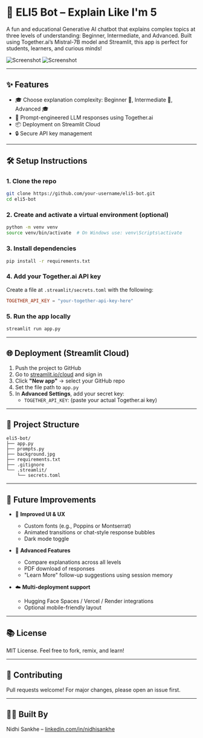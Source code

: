 # 🧠 ELI5 Bot – Explain Like I'm 5

A fun and educational Generative AI chatbot that explains complex topics at three levels of understanding: Beginner, Intermediate, and Advanced. Built using Together.ai’s Mistral-7B model and Streamlit, this app is perfect for students, learners, and curious minds!

![Screenshot](./src/begin.jpg)
![Screenshot](./src/inter.jpg)

---

## ✨ Features

- 🎓 Choose explanation complexity: Beginner 🍼, Intermediate 📗, Advanced 🎓
- 🧵 Prompt-engineered LLM responses using Together.ai
- 📦 Deployment on Streamlit Cloud
- 🔒 Secure API key management 

---

## 🛠️ Setup Instructions

### 1. Clone the repo

```bash
git clone https://github.com/your-username/eli5-bot.git
cd eli5-bot
```

### 2. Create and activate a virtual environment (optional)

```bash
python -m venv venv
source venv/bin/activate  # On Windows use: venv\Scripts\activate
```

### 3. Install dependencies

```bash
pip install -r requirements.txt
```

### 4. Add your Together.ai API key

Create a file at `.streamlit/secrets.toml` with the following:

```toml
TOGETHER_API_KEY = "your-together-api-key-here"
```

### 5. Run the app locally

```bash
streamlit run app.py
```

---

## 🌐 Deployment (Streamlit Cloud)

1. Push the project to GitHub
2. Go to [streamlit.io/cloud](https://streamlit.io/cloud) and sign in
3. Click **"New app"** → select your GitHub repo
4. Set the file path to `app.py`
5. In **Advanced Settings**, add your secret key:
   - `TOGETHER_API_KEY`: (paste your actual Together.ai key)

---

## 📁 Project Structure

```
eli5-bot/
├── app.py
├── prompts.py
├── background.jpg
├── requirements.txt
├── .gitignore
└── .streamlit/
    └── secrets.toml  
```

---

## 🎯 Future Improvements

- 🎨 **Improved UI & UX**
  - Custom fonts (e.g., Poppins or Montserrat)
  - Animated transitions or chat-style response bubbles
  - Dark mode toggle

- 🧠 **Advanced Features**
  - Compare explanations across all levels
  - PDF download of responses
  - "Learn More" follow-up suggestions using session memory

- ☁️ **Multi-deployment support**
  - Hugging Face Spaces / Vercel / Render integrations
  - Optional mobile-friendly layout

---

## 📚 License

MIT License. Feel free to fork, remix, and learn!

---

## 🤝 Contributing

Pull requests welcome! For major changes, please open an issue first.

---

## 👩‍💻 Built By

Nidhi Sankhe – [linkedin.com/in/nidhisankhe](https://linkedin.com/in/nidhisankhe)
